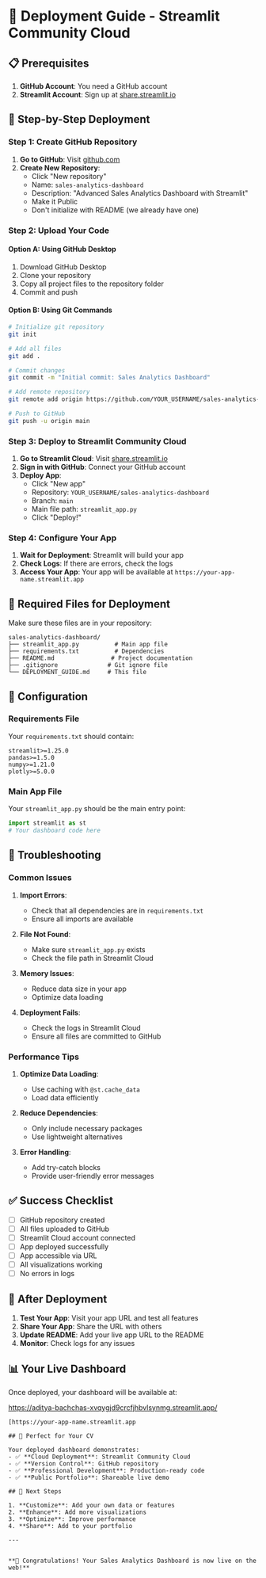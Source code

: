 # 🚀 Deployment Guide - Streamlit Community Cloud

## 📋 Prerequisites

1. **GitHub Account**: You need a GitHub account
2. **Streamlit Account**: Sign up at [share.streamlit.io](https://share.streamlit.io)

## 🚀 Step-by-Step Deployment

### Step 1: Create GitHub Repository

1. **Go to GitHub**: Visit [github.com](https://github.com)
2. **Create New Repository**:
   - Click "New repository"
   - Name: `sales-analytics-dashboard`
   - Description: "Advanced Sales Analytics Dashboard with Streamlit"
   - Make it Public
   - Don't initialize with README (we already have one)

### Step 2: Upload Your Code

#### Option A: Using GitHub Desktop
1. Download GitHub Desktop
2. Clone your repository
3. Copy all project files to the repository folder
4. Commit and push

#### Option B: Using Git Commands
```bash
# Initialize git repository
git init

# Add all files
git add .

# Commit changes
git commit -m "Initial commit: Sales Analytics Dashboard"

# Add remote repository
git remote add origin https://github.com/YOUR_USERNAME/sales-analytics-dashboard.git

# Push to GitHub
git push -u origin main
```

### Step 3: Deploy to Streamlit Community Cloud

1. **Go to Streamlit Cloud**: Visit [share.streamlit.io](https://share.streamlit.io)
2. **Sign in with GitHub**: Connect your GitHub account
3. **Deploy App**:
   - Click "New app"
   - Repository: `YOUR_USERNAME/sales-analytics-dashboard`
   - Branch: `main`
   - Main file path: `streamlit_app.py`
   - Click "Deploy!"

### Step 4: Configure Your App

1. **Wait for Deployment**: Streamlit will build your app
2. **Check Logs**: If there are errors, check the logs
3. **Access Your App**: Your app will be available at `https://your-app-name.streamlit.app`

## 📁 Required Files for Deployment

Make sure these files are in your repository:

```
sales-analytics-dashboard/
├── streamlit_app.py          # Main app file
├── requirements.txt          # Dependencies
├── README.md                # Project documentation
├── .gitignore              # Git ignore file
└── DEPLOYMENT_GUIDE.md     # This file
```

## 🔧 Configuration

### Requirements File
Your `requirements.txt` should contain:
```
streamlit>=1.25.0
pandas>=1.5.0
numpy>=1.21.0
plotly>=5.0.0
```

### Main App File
Your `streamlit_app.py` should be the main entry point:
```python
import streamlit as st
# Your dashboard code here
```

## 🐛 Troubleshooting

### Common Issues

1. **Import Errors**:
   - Check that all dependencies are in `requirements.txt`
   - Ensure all imports are available

2. **File Not Found**:
   - Make sure `streamlit_app.py` exists
   - Check the file path in Streamlit Cloud

3. **Memory Issues**:
   - Reduce data size in your app
   - Optimize data loading

4. **Deployment Fails**:
   - Check the logs in Streamlit Cloud
   - Ensure all files are committed to GitHub

### Performance Tips

1. **Optimize Data Loading**:
   - Use caching with `@st.cache_data`
   - Load data efficiently

2. **Reduce Dependencies**:
   - Only include necessary packages
   - Use lightweight alternatives

3. **Error Handling**:
   - Add try-catch blocks
   - Provide user-friendly error messages

## ✅ Success Checklist

- [ ] GitHub repository created
- [ ] All files uploaded to GitHub
- [ ] Streamlit Cloud account connected
- [ ] App deployed successfully
- [ ] App accessible via URL
- [ ] All visualizations working
- [ ] No errors in logs

## 🎉 After Deployment

1. **Test Your App**: Visit your app URL and test all features
2. **Share Your App**: Share the URL with others
3. **Update README**: Add your live app URL to the README
4. **Monitor**: Check logs for any issues

## 📊 Your Live Dashboard

Once deployed, your dashboard will be available at: 

https://aditya-bachchas-xvqygjd9crcfjhbvlsynmg.streamlit.app/
```
[https://your-app-name.streamlit.app

## 💼 Perfect for Your CV

Your deployed dashboard demonstrates:
- ✅ **Cloud Deployment**: Streamlit Community Cloud
- ✅ **Version Control**: GitHub repository
- ✅ **Professional Development**: Production-ready code
- ✅ **Public Portfolio**: Shareable live demo

## 🚀 Next Steps

1. **Customize**: Add your own data or features
2. **Enhance**: Add more visualizations
3. **Optimize**: Improve performance
4. **Share**: Add to your portfolio

---


**🎉 Congratulations! Your Sales Analytics Dashboard is now live on the web!** 
